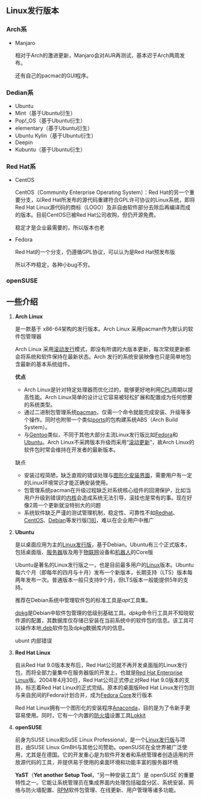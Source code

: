 ## Linux发行版本

### Arch系

- Manjaro

  相对于Arch的激进更新，Manjaro会对AUR再测试，基本迟于Arch两周发布。

  还有自己的pacmac的GUI程序。

### Dedian系

- Ubuntu
- Mint（基于Ubuntu衍生）
- Pop!_OS（基于Ubuntu衍生）
- elementary（基于Ubuntu衍生）
- Ubuntu Kylin（基于Ubuntu衍生）
- Deepin
- Kubuntu（基于Ubuntu衍生）

### Red Hat系

- CentOS

  CentOS（Community Enterprise Operating System）：Red Hat的另一个重要分支，以Red Hat所发布的源代码重建符合GPL许可协议的Linux系统，即将Red Hat Linux源代码的商标（LOGO）及非自由软件部分去除后再编译而成的版本。目前CentOS已被Red Hat公司收购，但仍开源免费。

  稳定才是企业最需要的，所以版本也老

- Fedora

  Red Hat的一个分支，仍遵循GPL协议，可以认为是Red Hat预发布版

  所以不咋稳定，各种小bug不穷。

### openSUSE



## 一些介绍

1. **Arch Linux**

   是一款基于 x86-64架构的发行版本。Arch Linux 采用pacman作为默认的软件包管理器

   Arch Linux 采用[滚动发行](https://zh.wikipedia.org/wiki/滾動發行)模式，即没有所谓的大版本更新，每次常规更新都会将系统和软件保持在最新状态。Arch 发行的系统安装映像也只是简单地包含最新的基本系统组件。

   **优点**

   - Arch Linux是针对特定处理器而优化过的，能够更好地利用[CPU](https://zh.wikipedia.org/wiki/CPU)周期以提高性能。Arch Linux简单的设计让它容易被轻松扩展和配置成为任何想要的系统类型。
   - 通过二进制包管理系统[pacman](https://zh.wikipedia.org/wiki/Pacman)，仅需一个命令就能完成安装、升级等多个操作。同时也附带一个类似[ports](https://zh.wikipedia.org/wiki/Ports)的包构建系统ABS（Arch Build System）。
   - 与[Gentoo](https://zh.wikipedia.org/wiki/Gentoo)类似，不同于其他大部分主流Linux发行版比如[Fedora](https://zh.wikipedia.org/wiki/Fedora)和[Ubuntu](https://zh.wikipedia.org/wiki/Ubuntu)。Arch Linux不采跨版本升级而采用“[滚动更新](https://zh.wikipedia.org/wiki/滚动更新)”，故Arch Linux的软件包时常会维持在开发者的最新版本。

   缺点

   - 安装过程简陋，缺乏直观的错误处理与[图形化安装界面](https://zh.wikipedia.org/wiki/图形用户界面)，需要用户有一定的Linux环境常识才能正确安装使用。
   - 包管理系统pacman在升级过程缺乏对系统核心组件的回溯保护，比如当用户升级到错误的[内核](https://zh.wikipedia.org/wiki/内核)会造成系统无法引导，滚挂也是常有的事。现在好像2周一个更新就没特别大的问题
   - 系统软件缺乏严谨的测试管理机制，稳定性、可靠性不如[Redhat](https://zh.wikipedia.org/wiki/Redhat)、[CentOS](https://zh.wikipedia.org/wiki/CentOS)、[Debian](https://zh.wikipedia.org/wiki/Debian)等发行版[[18\]](https://zh.wikipedia.org/wiki/Arch_Linux#cite_note-18)，难以在企业用户中推广

2. **Ubuntu**

   是以桌面应用为主的[Linux发行版](https://zh.wikipedia.org/wiki/Linux發行版)，基于Debian。Ubuntu有三个正式版本，包括桌面版、[服务器](https://zh.wikipedia.org/wiki/服务器)版及用于[物联网](https://zh.wikipedia.org/wiki/物联网)设备和[机器人](https://zh.wikipedia.org/wiki/机器人)的Core版

   Ubuntu是著名的Linux发行版之一，也是目前最多用户的[Linux](https://zh.wikipedia.org/wiki/Linux)版本。Ubuntu每六个月（即每年的四月与十月）发布一个新版本，长期支持（LTS）版本每两年发布一次。普通版本一般只支持9个月，但LTS版本一般能提供5年的支持。
   
   推荐在Debian系统中管理软件包的标准工具是*apt*工具集。
   
   [dpkg](https://zh.wikipedia.org/wiki/Dpkg)是Debian中软件包管理的低级别基础工具。*dpkg*命令行工具并不知晓软件源的配置，其数据库仅存储已安装在当前系统中的软件包的信息。该工具可以操作本地[.deb](https://zh.wikipedia.org/wiki/Deb)软件包及dpkg数据库内的信息。
   
   ubunt 内部错误
   
3. **Red Hat Linux**

   自从Red Hat 9.0版本发布后，Red Hat公司就不再开发桌面版的Linux发行包，而将全部力量集中在服务器版的开发上，也就是[Red Hat Enterprise Linux](https://zh.wikipedia.org/wiki/Red_Hat_Enterprise_Linux)版。2004年4月30日，Red Hat公司正式停止对Red Hat 9.0版本的支持，标志着Red Hat Linux的正式完结。原本的桌面版Red Hat Linux发行包则与来自民间的Fedora计划合并，成为[Fedora Core](https://zh.wikipedia.org/wiki/Fedora_Core)发行版本

   Red Hat Linux拥有一个图形化的安装程序[Anaconda](https://zh.wikipedia.org/wiki/Anaconda)，目的是为了令新手更容易使用。同时，它有一个内置的[防火墙](https://zh.wikipedia.org/w/index.php?title=防火墙_(计算机)&action=edit&redlink=1)设置工具[Lokkit](https://zh.wikipedia.org/w/index.php?title=Lokkit&action=edit&redlink=1)

4. **openSUSE**

   前身为SUSE Linux和SuSE Linux Professional，是一个[Linux发行版](https://zh.wikipedia.org/wiki/Linux發行版)与项目，由SUSE Linux GmBH与其他公司赞助。openSUSE在全世界被广泛使用，尤其是在德国。它的开发重心是为软件开发者和系统管理者创造适用的开放源代码的工具，并提供易于使用的桌面环境和功能丰富的服务器环境

   **YaST**（**Yet another Setup Tool**，“另一种安装工具”）是 openSUSE 的重要特性之一。它能让系统管理员在集成界面内处理包括磁盘分区、系统安装、网络与防火墙配置、[RPM](https://zh.wikipedia.org/wiki/RPM)软件包管理、在线更新、用户管理等诸多功能。









